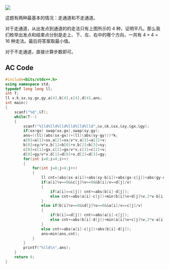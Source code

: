 ![](https://cdn.luogu.com.cn/upload/image_hosting/26eybllp.png?x-oss-process=image/resize,m_lfit,h_170,w_225)

这题有两种最基本的情况：走通道和不走通道。

对于走通道，从出发点到通道的的走法只有上图所示的 $4$ 种，证明平凡。那么我们枚举出发点和结束点分别是走上、下、左、右中的哪个方向，一共有 $4 \times 4=16$ 种走法。最后将答案取最小值。

对于不走通道，直接计算步数即可。

## AC Code
```cpp
#include<bits/stdc++.h>
using namespace std;
typedef long long ll;
int T;
ll v,k,sx,sy,gx,gy,a[4],b[4],c[4],d[4],ans;
int main()
{
	scanf("%d",&T);
	while(T--)
	{
		scanf("%lld%lld%lld%lld%lld%lld",&v,&k,&sx,&sy,&gx,&gy);
		if(sx>gx) swap(sx,gx),swap(sy,gy);
		ans=((ll)(abs(sx-gx))+(ll)(abs(sy-gy)))*k;
	    a[0]=a[1]=sx,a[2]=sx/v*v,a[3]=a[2]+v;
	    b[0]=sy/v*v,b[1]=b[0]+v,b[2]=b[3]=sy;
	    c[0]=c[1]=gx,c[2]=gx/v*v,c[3]=c[2]+v;
	    d[0]=gy/v*v,d[1]=d[0]+v,d[2]=d[3]=gy;
	    for(int i=0;i<4;i++)
		{
			for(int j=0;j<4;j++)
			{
				ll cnt=(abs(sx-a[i])+abs(sy-b[i])+abs(gx-c[j])+abs(gy-d[j]))*k;
		        if(a[i]%v==0&&c[j]%v==0&&b[i]/v==d[j]/v)
		        {
		        	if(a[i]==c[j]) cnt+=abs(b[i]-d[j]);
		        	else cnt+=abs(a[i]-c[j])+min(b[i]%v+d[j]%v,2*v-b[i]%v-d[j]%v);
				}
				else if(b[i]%v==0&&d[j]%v==0&&a[i]/v==c[j]/v)
				{
					if(b[i]==d[j]) cnt+=abs(a[i]-c[j]);
					else cnt+=abs(b[i]-d[j])+min(a[i]%v+c[j]%v,2*v-a[i]%v-c[j]%v);
				} 
				else cnt+=abs(a[i]-c[j])+abs(b[i]-d[j]);
		        ans=min(ans,cnt);
		    }
		}
		printf("%lld\n",ans);
	}
    return 0;	
}
```